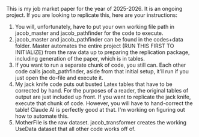 This is my job market paper for the year of 2025-2026. It is an ongoing project.
If you are looking to replicate this, here are your instructions:
1) You will, unfortunately, have to put your own working file path in jacob_master and jacob_pathfinder for the code to execute.
2) jacob_master and jacob_pathfinder can be found in the codes+data folder. Master automates the entire project (RUN THIS FIRST TO INITIALIZE) from the raw data up to preparing the replication package, including generation of the paper, which is in tables.
3) If you want to run a separate chunk of code, you still can. Each other code calls jacob_pathfinder, aside from that initial setup, it'll run if you just open the do-file and execute it.
4) My jack knife code puts out busted Latex tables that have to be corrected by hand. For the purposes of a reader, the original tables of output are just included up front. If you want to replicate the jack knife, execute that chunk of code. However, you will have to hand-correct the table! Claude AI is perfectly good at that. I'm working on figuring out how to automate this.
5) MotherFile is the raw dataset. jacob_transformer creates the working UseData dataset that all other code works off of.
